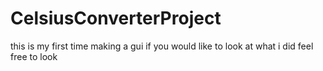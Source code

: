 # CelsiusConverterProject
this is my first time making a gui if you would like to look at what i did feel free to look
